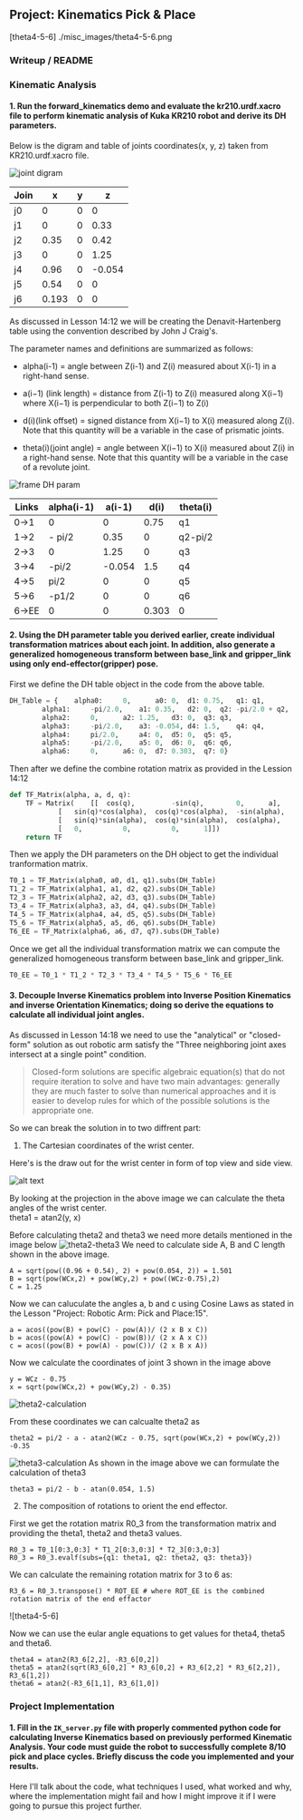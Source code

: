 ## Project: Kinematics Pick & Place

[//]: # (Image References)

[joint_digram_from_kr210_urdf_file]: ./misc_images/joint_digram_from_kr210_urdf_file.jpg
[l01-16-l-denavit-hartenberg-parameter-definitions-01]: ./misc_images/l01-16-l-denavit-hartenberg-parameter-definitions-01.png
[frame]: ./misc_images/frame.jpg
[image3]: ./misc_images/misc2.png
[frame_DH_param]: ./misc_images/frame_DH_param.jpg
[Arm_top_side_view]: ./misc_images/Arm_top_side_view.jpg
[theta2-theta3]: ./misc_images/theta2-theta3.png
[theta2-calculation]: ./misc_images/theta2-calculation.png
[theta3-calculation]: ./misc_images/theta3-calculation.png
[theta4-5-6] ./misc_images/theta4-5-6.png 
### Writeup / README

### Kinematic Analysis
#### 1. Run the forward_kinematics demo and evaluate the kr210.urdf.xacro file to perform kinematic analysis of Kuka KR210 robot and derive its DH parameters.


Below is the digram and table of joints coordinates(x, y, z) taken from KR210.urdf.xacro file.

![joint digram][joint_digram_from_kr210_urdf_file]


Join | x | y | z
--- | --- | --- | ---
j0 | 0 | 0 | 0
j1 | 0 | 0 | 0.33
j2 | 0.35 | 0 | 0.42
j3 | 0 | 0 | 1.25
j4 | 0.96 | 0 | -0.054
j5 | 0.54 | 0 | 0
j6 | 0.193 | 0 | 0



As discussed in Lesson 14:12 we will be creating the Denavit-Hartenberg table using the convention described by John J Craig's. 

The parameter names and definitions are summarized as follows:

- alpha(i-1) = angle between Z(i-1) and Z(i) measured about X(i-1) in a right-hand sense.

- a(i−1) (link length) = distance from Z(i-1) to Z(i) measured along X(i−1) where X(i−1) is perpendicular to both Z(i−1) to Z(i)

- d(i)(link offset) = signed distance from X(i−1) to X(i) measured along Z(i). Note that this quantity will be a variable in the case of prismatic joints.

- theta(i)(joint angle) = angle between X(i−1) to X(i) measured about Z(i) in a right-hand sense. Note that this quantity will be a variable in the case of a revolute joint.

![frame DH param][frame_DH_param]

Links | alpha(i-1) | a(i-1) | d(i) | theta(i)
--- | --- | --- | --- | ---
0->1 | 0 | 0 | 0.75 | q1
1->2 | - pi/2 | 0.35 | 0 | q2-pi/2 
2->3 | 0 | 1.25 | 0 | q3
3->4 |  -pi/2 | -0.054 | 1.5 | q4
4->5 | pi/2 | 0 | 0 | q5
5->6 | -p1/2 | 0 | 0 | q6
6->EE | 0 | 0 | 0.303 | 0



#### 2. Using the DH parameter table you derived earlier, create individual transformation matrices about each joint. In addition, also generate a generalized homogeneous transform between base_link and gripper_link using only end-effector(gripper) pose.

First we define the DH table object in the code from the above table.
```python
DH_Table = { 	alpha0:		0, 		a0:	0, 	d1:	0.75, 	q1:	q1,
		alpha1:		-pi/2.0,	a1:	0.35, 	d2:	0, 	q2:	-pi/2.0 + q2,
		alpha2:		0,		a2:	1.25, 	d3:	0, 	q3:	q3,
		alpha3:		-pi/2.0,	a3:	-0.054,	d4:	1.5, 	q4:	q4,
		alpha4:		pi/2.0,		a4:	0, 	d5:	0, 	q5:	q5,
		alpha5:		-pi/2.0,	a5:	0, 	d6:	0, 	q6:	q6,
		alpha6:		0,		a6:	0, 	d7:	0.303, 	q7:	0}
```

Then after we define the combine rotation matrix as provided in the Lession 14:12
```python
def TF_Matrix(alpha, a, d, q):
	TF = Matrix(	[[	cos(q), 		-sin(q), 		0,		a],
			[	sin(q)*cos(alpha), 	cos(q)*cos(alpha),	-sin(alpha), 	-sin(alpha)*d],
			[	sin(q)*sin(alpha), 	cos(q)*sin(alpha),	cos(alpha), 	cos(alpha)*d],
			[	0,			0, 			0,		1]])
	return TF
```

Then we apply the DH parameters on the DH object to get the individual tranformation matrix.
```python
T0_1 = TF_Matrix(alpha0, a0, d1, q1).subs(DH_Table)
T1_2 = TF_Matrix(alpha1, a1, d2, q2).subs(DH_Table)
T2_3 = TF_Matrix(alpha2, a2, d3, q3).subs(DH_Table)
T3_4 = TF_Matrix(alpha3, a3, d4, q4).subs(DH_Table)
T4_5 = TF_Matrix(alpha4, a4, d5, q5).subs(DH_Table)
T5_6 = TF_Matrix(alpha5, a5, d6, q6).subs(DH_Table)
T6_EE = TF_Matrix(alpha6, a6, d7, q7).subs(DH_Table)
```

Once we get all the individual transformation matrix we can compute the generalized homogeneous transform between base_link and gripper_link.
```python
T0_EE = T0_1 * T1_2 * T2_3 * T3_4 * T4_5 * T5_6 * T6_EE 
```

#### 3. Decouple Inverse Kinematics problem into Inverse Position Kinematics and inverse Orientation Kinematics; doing so derive the equations to calculate all individual joint angles.

As discussed in Lesson 14:18 we need to use the "analytical" or "closed-form" solution as out robotic arm satisfy the "Three neighboring joint axes intersect at a single point" condition. 

>Closed-form solutions are specific algebraic equation(s) that do not require iteration to solve and have two main advantages: generally they are much faster to solve than numerical approaches and it is easier to develop rules for which of the possible solutions is the appropriate one.

So we can break the solution in to two diffrent part: 
1. The Cartesian coordinates of the wrist center.

Here's is the draw out for the wrist center in form of top view and side view. 

![alt text][Arm_top_side_view]

By looking at the projection in the above image we can calculate the theta angles of the wrist center.  
theta1 = atan2(y, x)

Before calculating theta2 and theta3 we need more details mentioned in the image below
![theta2-theta3]
We need to calculate side A, B and C length shown in the above image.
```
A = sqrt(pow((0.96 + 0.54), 2) + pow(0.054, 2)) = 1.501
B = sqrt(pow(WCx,2) + pow(WCy,2) + pow((WCz-0.75),2)
C = 1.25
```

Now we can caluculate the angles a, b and c using Cosine Laws as stated in the Lesson "Project: Robotic Arm: Pick and Place:15".
```
a = acos((pow(B) + pow(C) - pow(A))/ (2 x B x C))
b = acos((pow(A) + pow(C) - pow(B))/ (2 x A x C))
c = acos((pow(B) + pow(A) - pow(C))/ (2 x B x A))
```

Now we calculate the coordinates of joint 3 shown in the image above 
```
y = WCz - 0.75
x = sqrt(pow(WCx,2) + pow(WCy,2) - 0.35)
```

![theta2-calculation]

From these coordinates we can calcualte theta2 as 
```
theta2 = pi/2 - a - atan2(WCz - 0.75, sqrt(pow(WCx,2) + pow(WCy,2)) -0.35 
```
![theta3-calculation]
As shown in the image above we can formulate the calculation of theta3
```
theta3 = pi/2 - b - atan(0.054, 1.5)
```

2. The composition of rotations to orient the end effector. 

First we get the rotation matrix R0_3 from the transformation matrix and providing the theta1, theta2 and theta3 values.
```
R0_3 = T0_1[0:3,0:3] * T1_2[0:3,0:3] * T2_3[0:3,0:3]
R0_3 = R0_3.evalf(subs={q1: theta1, q2: theta2, q3: theta3})
```

We can calculate the remaining rotation matrix for 3 to 6 as:
```
R3_6 = R0_3.transpose() * ROT_EE # where ROT_EE is the combined rotation matrix of the end effactor
```

![theta4-5-6]

Now we can use the eular angle equations to get values for theta4, theta5 and theta6.
```
theta4 = atan2(R3_6[2,2], -R3_6[0,2])	    
theta5 = atan2(sqrt(R3_6[0,2] * R3_6[0,2] + R3_6[2,2] * R3_6[2,2]), R3_6[1,2])
theta6 = atan2(-R3_6[1,1], R3_6[1,0])
```
### Project Implementation

#### 1. Fill in the `IK_server.py` file with properly commented python code for calculating Inverse Kinematics based on previously performed Kinematic Analysis. Your code must guide the robot to successfully complete 8/10 pick and place cycles. Briefly discuss the code you implemented and your results. 


Here I'll talk about the code, what techniques I used, what worked and why, where the implementation might fail and how I might improve it if I were going to pursue this project further.  




